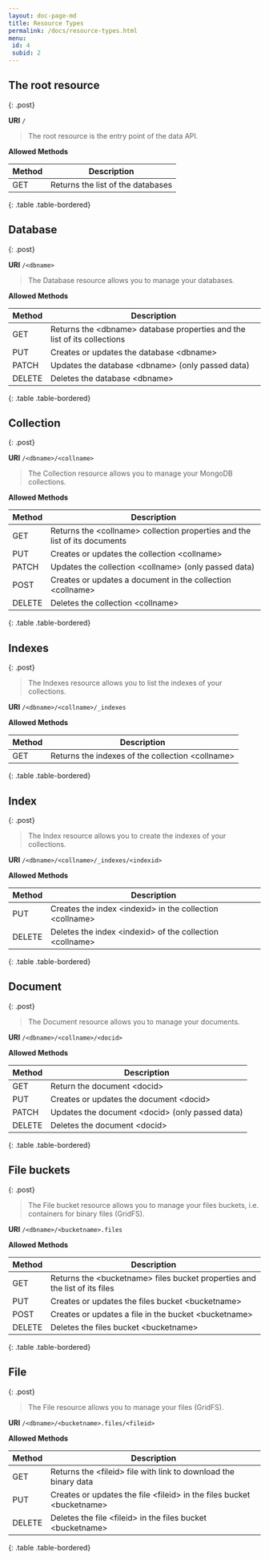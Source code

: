 ```yaml
---
layout: doc-page-md
title: Resource Types
permalink: /docs/resource-types.html
menu:
 id: 4
 subid: 2
---
```


## The root resource
{: .post}

__URI__ <code>/</code>

> The root resource is the entry point of the data API.

__Allowed Methods__

|Method|Description|
|-|-|
|GET|Returns the list of the databases|
{: .table .table-bordered}

## Database 
{: .post}

__URI__ <code>/&lt;dbname&gt;</code>

> The Database resource allows you to manage your databases. 

__Allowed Methods__

|Method|Description|
|-|-|
|GET|Returns the &lt;dbname&gt; database properties and the list of its collections|
|PUT|Creates or updates the database &lt;dbname&gt;|
|PATCH|Updates the database &lt;dbname&gt; (only passed data)|
|DELETE|Deletes the database &lt;dbname&gt;|
{: .table .table-bordered}

## Collection 
{: .post}

__URI__ <code>/&lt;dbname&gt;/&lt;collname&gt;</code>

> The Collection resource allows you to manage your MongoDB collections. 

__Allowed Methods__

|Method|Description|
|-|-|
|GET|Returns the &lt;collname&gt; collection properties and the list of its documents|
|PUT|Creates or updates the collection &lt;collname&gt;|
|PATCH|Updates the collection &lt;collname&gt; (only passed data)|
|POST|Creates or updates a document in the collection &lt;collname&gt;|
|DELETE|Deletes the collection &lt;collname&gt;|
{: .table .table-bordered}

## Indexes
{: .post}

> The Indexes resource allows you to list the indexes of your collections. 

__URI__ <code>/&lt;dbname&gt;/&lt;collname&gt;/_indexes</code>

__Allowed Methods__

|Method|Description|
|-|-|
|GET|Returns the indexes of the collection &lt;collname&gt;|
{: .table .table-bordered}

## Index
{: .post} 

> The Index resource allows you to create the indexes of your collections. 

__URI__ <code>/&lt;dbname&gt;/&lt;collname&gt;/_indexes/&lt;indexid&gt;</code>

__Allowed Methods__

|Method|Description|
|-|-|
|PUT|Creates the index &lt;indexid&gt; in the collection &lt;collname&gt;|
|DELETE|Deletes the index &lt;indexid&gt; of the collection &lt;collname&gt;|
{: .table .table-bordered}

## Document
{: .post}

> The Document resource allows you to manage your documents.

__URI__ <code>/&lt;dbname&gt;/&lt;collname&gt;/&lt;docid&gt;</code>

__Allowed Methods__

|Method|Description|
|-|-|
|GET|Return the document &lt;docid&gt; |
|PUT|Creates or updates the document &lt;docid&gt;|
|PATCH|Updates the document &lt;docid&gt; (only passed data)|
|DELETE|Deletes the document &lt;docid&gt;|
{: .table .table-bordered}

## File buckets
{: .post}

> The File bucket resource allows you to manage your files buckets, i.e. containers for binary files (GridFS).

__URI__ <code>/&lt;dbname&gt;/&lt;bucketname&gt;.files</code>

__Allowed Methods__

|Method|Description|
|-|-|
|GET|Returns the &lt;bucketname&gt; files bucket properties and the list of its files|
|PUT|Creates or updates the files bucket &lt;bucketname&gt;|
|POST|Creates or updates a file in the bucket &lt;bucketname&gt;|
|DELETE|Deletes the files bucket &lt;bucketname&gt;|
{: .table .table-bordered}

## File
{: .post}

> The File resource allows you to manage your files (GridFS).

__URI__ <code>/&lt;dbname&gt;/&lt;bucketname&gt;.files/&lt;fileid&gt;</code>

__Allowed Methods__

|Method|Description|
|-|-|
|GET|Returns the &lt;fileid&gt; file with link to download the binary data|
|PUT|Creates or updates the file &lt;fileid&gt; in the files bucket &lt;bucketname&gt;|
|DELETE|Deletes the file &lt;fileid&gt; in the files bucket &lt;bucketname&gt;|
{: .table .table-bordered}